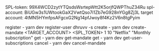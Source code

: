 SPL-token: 99X4WCD2zytYTQsdsWsrtepWtt2K5orjfQWPThuZ34Ru
spl-account: BiUGw3s1UWtookGaX2VwtQso7i1Zb7eG928nYGg8Zj3L
target account: 4tMN5HYmfpsAFgcxG2Ng14pfJwoy8f4Kz2V6n8tgPyim

register - yarn dev register-user dhruvv -s
create - yarn dev create-mandate <TARGET_ACCOUNT> <SPL_TOKEN> 1 10 "Netflix" "Monthly subscription"
get - yarn dev get-mandate <MANDATE>
get - yarn dev get-user-subscriptions
cancel - yarn dev cancel-mandate <MANDATE>

